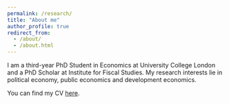 ```yaml
---
permalink: /research/
title: "About me"
author_profile: true
redirect_from: 
  - /about/
  - /about.html
---
```


I am a third-year PhD Student in Economics at University College London and a PhD Scholar at Institute for Fiscal Studies. My research interests lie in political economy, public economics and development economics.

You can find my CV [here](http://pratyushtiwari.github.io/files/CV.pdf).

